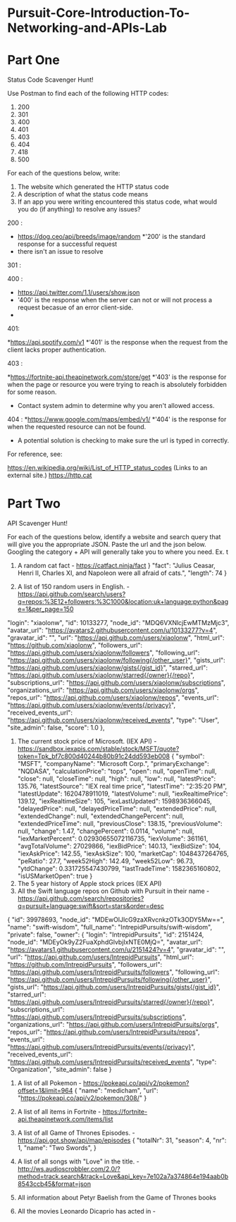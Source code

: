 # Pursuit-Core-Introduction-To-Networking-and-APIs-Lab

# Part One

Status Code Scavenger Hunt!

Use Postman to find each of the following HTTP codes:


1. 200
1. 301
1. 400
1. 401
1. 403
1. 404
1. 418
1. 500


For each of the questions below, write:

1. The website which generated the HTTP status code
2. A description of what the status code means
3. If an app you were writing encountered this status code, what would you do (if anything) to resolve any issues?

200 : 

* https://dog.ceo/api/breeds/image/random 
*'200' is the standard response for a successful request 
* there isn't an issue to resolve 

301 :

400 :

* https://api.twitter.com/1.1/users/show.json
* '400' is the response when the server can not or will not process a request becasue of an error client-side. 
* 

401:

*https://api.spotify.com/v1
*'401' is the response when the request from the client lacks proper authentication. 

403 : 

*https://fortnite-api.theapinetwork.com/store/get
*'403' is the response for when the page or resource you were trying to reach is absolutely forbidden for some reason.
* Contact system admin to determine why you aren't allowed access. 

404 :
*https://www.google.com/maps/embed/v1/
*'404' is the response for when the requested resource can not be found. 
* A potential solution is checking to make sure the url is typed in correctly. 

For reference, see:

https://en.wikipedia.org/wiki/List_of_HTTP_status_codes (Links to an external site.)
https://http.cat


# Part Two

API Scavenger Hunt!

For each of the questions below, identify a website and search query that will give you the appropriate JSON.  Paste the url and the json below.  Googling the category + API will generally take you to where you need.  Ex. t

1. A random cat fact - https://catfact.ninja/fact
}
 "fact": "Julius Ceasar, Henri II, Charles XI, and Napoleon were all afraid of cats.",
    "length": 74
}

1. A list of 150 random users in English. -  https://api.github.com/search/users?q=repos:%3E12+followers:%3C1000&location:uk+language:python&page=1&per_page=150


"login": "xiaolonw",
            "id": 10133277,
            "node_id": "MDQ6VXNlcjEwMTMzMjc3",
            "avatar_url": "https://avatars2.githubusercontent.com/u/10133277?v=4",
            "gravatar_id": "",
            "url": "https://api.github.com/users/xiaolonw",
            "html_url": "https://github.com/xiaolonw",
            "followers_url": "https://api.github.com/users/xiaolonw/followers",
            "following_url": "https://api.github.com/users/xiaolonw/following{/other_user}",
            "gists_url": "https://api.github.com/users/xiaolonw/gists{/gist_id}",
            "starred_url": "https://api.github.com/users/xiaolonw/starred{/owner}{/repo}",
            "subscriptions_url": "https://api.github.com/users/xiaolonw/subscriptions",
            "organizations_url": "https://api.github.com/users/xiaolonw/orgs",
            "repos_url": "https://api.github.com/users/xiaolonw/repos",
            "events_url": "https://api.github.com/users/xiaolonw/events{/privacy}",
            "received_events_url": "https://api.github.com/users/xiaolonw/received_events",
            "type": "User",
            "site_admin": false,
            "score": 1.0
        },
1. The current stock price of Microsoft. (IEX API) - https://sandbox.iexapis.com/stable/stock/MSFT/quote?token=Tpk_bf7c800d40244b80b91c24dd593eb008
{
 "symbol": "MSFT", "companyName": "Microsoft Corp.", "primaryExchange": "NQDASA", "calculationPrice": "tops", "open": null, "openTime": null, "close": null, "closeTime": null, "high": null, "low": null, "latestPrice": 135.76, "latestSource": "IEX real time price", "latestTime": "2:35:20 PM", "latestUpdate": 1620478911019, "latestVolume": null, "iexRealtimePrice": 139.12, "iexRealtimeSize": 105, "iexLastUpdated": 1598936366045, "delayedPrice": null, "delayedPriceTime": null, "extendedPrice": null, "extendedChange": null, "extendedChangePercent": null, "extendedPriceTime": null, "previousClose": 138.15, "previousVolume": null, "change": 1.47, "changePercent": 0.0114, "volume": null, "iexMarketPercent": 0.02930655072116735, "iexVolume": 361161, "avgTotalVolume": 27029866, "iexBidPrice": 140.13, "iexBidSize": 104, "iexAskPrice": 142.55, "iexAskSize": 100, "marketCap": 1048437264765, "peRatio": 27.7, "week52High": 142.49, "week52Low": 96.73, "ytdChange": 0.331725547430799, "lastTradeTime": 1582365160802, "isUSMarketOpen": true
 }
1. The 5 year history of Apple stock prices (IEX API)
1. All the Swift language repos on Github with Pursuit in their name - https://api.github.com/search/repositories?q=pursuit+language:swift&sort=stars&order=desc

 {
            "id": 39978693,
            "node_id": "MDEwOlJlcG9zaXRvcnkzOTk3ODY5Mw==",
            "name": "swift-wisdom",
            "full_name": "IntrepidPursuits/swift-wisdom",
            "private": false,
            "owner": {
                "login": "IntrepidPursuits",
                "id": 2151424,
                "node_id": "MDEyOk9yZ2FuaXphdGlvbjIxNTE0MjQ=",
                "avatar_url": "https://avatars1.githubusercontent.com/u/2151424?v=4",
                "gravatar_id": "",
                "url": "https://api.github.com/users/IntrepidPursuits",
                "html_url": "https://github.com/IntrepidPursuits",
                "followers_url": "https://api.github.com/users/IntrepidPursuits/followers",
                "following_url": "https://api.github.com/users/IntrepidPursuits/following{/other_user}",
                "gists_url": "https://api.github.com/users/IntrepidPursuits/gists{/gist_id}",
                "starred_url": "https://api.github.com/users/IntrepidPursuits/starred{/owner}{/repo}",
                "subscriptions_url": "https://api.github.com/users/IntrepidPursuits/subscriptions",
                "organizations_url": "https://api.github.com/users/IntrepidPursuits/orgs",
                "repos_url": "https://api.github.com/users/IntrepidPursuits/repos",
                "events_url": "https://api.github.com/users/IntrepidPursuits/events{/privacy}",
                "received_events_url": "https://api.github.com/users/IntrepidPursuits/received_events",
                "type": "Organization",
                "site_admin": false
            }

1. A list of all Pokemon - https://pokeapi.co/api/v2/pokemon?offset=1&limit=964
{
            "name": "medicham",
            "url": "https://pokeapi.co/api/v2/pokemon/308/"
        }
1. A list of all items in Fortnite - https://fortnite-api.theapinetwork.com/items/list

1. A list of all Game of Thrones Episodes. - https://api.got.show/api/map/episodes
 {
 "totalNr": 31,
            "season": 4,
            "nr": 1,
            "name": "Two Swords",
            }
1. A list of all songs with "Love" in the title. -  http://ws.audioscrobbler.com/2.0/?method=track.search&track=Love&api_key=7e102a7a374864e194aab0b8543ccb45&format=json


1. All information about Petyr Baelish from the Game of Thrones books 
1. All the movies Leonardo Dicaprio has acted in -
